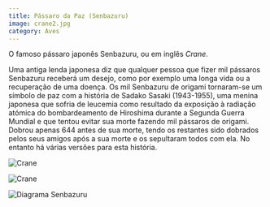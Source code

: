 ```yaml
---
title: Pássaro da Paz (Senbazuru)
image: crane2.jpg
category: Aves
---
```


O famoso pássaro japonês Senbazuru, ou em inglês _Crane_.

Uma antiga lenda japonesa diz que qualquer pessoa que fizer mil pássaros Senbazuru receberá um desejo, como por exemplo uma longa vida ou a recuperação de uma doença. Os mil Senbazuru de origami tornaram-se um símbolo de paz com a história de Sadako Sasaki (1943-1955), uma menina japonesa que sofria de leucemia como resultado da exposição à radiação atómica do bombardeamento de Hiroshima durante a Segunda Guerra Mundial e que tentou evitar sua morte fazendo mil pássaros de origami. Dobrou apenas 644 antes de sua morte, tendo os restantes sido dobrados pelos seus amigos após a sua morte e os sepultaram todos com ela. No entanto há várias versões para esta história.

![Crane](/images/crane.jpg)

![Crane](/images/crane2.jpg)

![Diagrama Senbazuru](/img/crane_dia.jpg)
